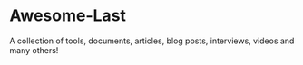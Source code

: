# Awesome-Last
A collection of tools, documents, articles, blog posts, interviews, videos and many others!

